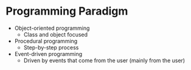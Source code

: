 # Programming Paradigm

* Object-oriented programming
    * Class and object focused
* Procedural programming
    * Step-by-step process
* Event-driven programming
    * Driven by events that come from the user (mainly from the user)